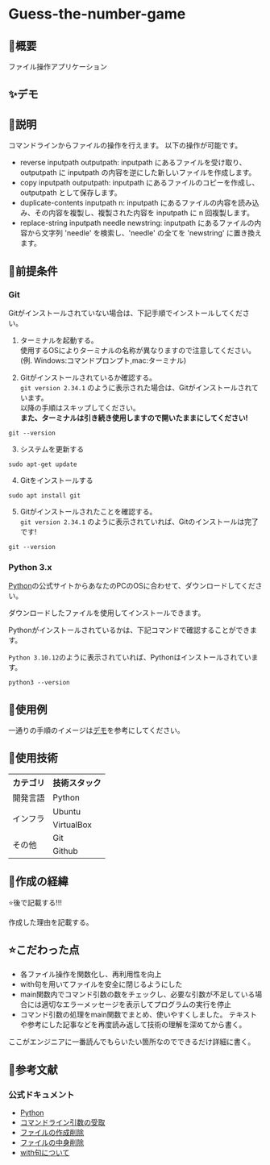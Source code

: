 # Guess-the-number-game

## 🌱概要
ファイル操作アプリケーション

## ✨デモ


## 📝説明
コマンドラインからファイルの操作を行えます。
以下の操作が可能です。
 - reverse inputpath outputpath: inputpath にあるファイルを受け取り、outputpath に inputpath の内容を逆にした新しいファイルを作成します。
 - copy inputpath outputpath: inputpath にあるファイルのコピーを作成し、outputpath として保存します。
 - duplicate-contents inputpath n: inputpath にあるファイルの内容を読み込み、その内容を複製し、複製された内容を inputpath に n 回複製します。
 - replace-string inputpath needle newstring: inputpath にあるファイルの内容から文字列 'needle' を検索し、'needle' の全てを 'newstring' に置き換えます。

## 🧰前提条件

### Git
Gitがインストールされていない場合は、下記手順でインストールしてください。

1. ターミナルを起動する。<br>使用するOSによりターミナルの名称が異なりますので注意してください。<br>(例. Windows:コマンドプロンプト,mac:ターミナル)

2. Gitがインストールされているか確認する。<br>`git version 2.34.1` のように表示された場合は、Gitがインストールされています。<br>以降の手順はスキップしてください。<br>**また、ターミナルは引き続き使用しますので開いたままにしてください!**
```
git --version
```

3. システムを更新する
```
sudo apt-get update
```

4. Gitをインストールする
```
sudo apt install git
```

5. Gitがインストールされたことを確認する。<br>`git version 2.34.1` のように表示されていれば、Gitのインストールは完了です!
```
git --version
```

### Python 3.x
[Python](https://www.python.org/downloads/)の公式サイトからあなたのPCのOSに合わせて、ダウンロードしてください。

ダウンロードしたファイルを使用してインストールできます。

Pythonがインストールされているかは、下記コマンドで確認することができます。

`Python 3.10.12`のように表示されていれば、Pythonはインストールされています。

```
python3 --version
```

## 🙋使用例
一通りの手順のイメージは[デモ](#デモ)を参考にしてください。

## 💾使用技術
<table>
<tr>
  <th>カテゴリ</th>
  <th>技術スタック</th>
</tr>
<tr>
  <td>開発言語</td>
  <td>Python</td>
</tr>
<tr>
  <td rowspan=2>インフラ</td>
  <td>Ubuntu</td>
</tr>
<tr>
  <td>VirtualBox</td>
</tr>
<tr>
  <td rowspan=2>その他</td>
  <td>Git</td>
</tr>
<tr>
  <td>Github</td>
</tr>
</table>

## 📜作成の経緯
⭐️後で記載する!!!

作成した理由を記載する。

## ⭐️こだわった点
 - 各ファイル操作を関数化し、再利用性を向上
 - with句を用いてファイルを安全に閉じるようにした
 - main関数内でコマンド引数の数をチェックし、必要な引数が不足している場合には適切なエラーメッセージを表示してプログラムの実行を停止
 - コマンド引数の処理をmain関数でまとめ、使いやすくしました。
テキストや参考にした記事などを再度読み返して技術の理解を深めてから書く。

ここがエンジニアに一番読んでもらいたい箇所なのでできるだけ詳細に書く。



## 📑参考文献
### 公式ドキュメント
- [Python](https://docs.python.org/ja/3/)
- [コマンドライン引数の受取](https://qiita.com/taashi/items/07bf75201a074e208ae5)
- [ファイルの作成削除](https://www.javadrive.jp/python/file/index9.html)
- [ファイルの中身削除](https://teratail.com/questions/263025)
- [with句について](https://djangobrothers.com/blogs/with_statement_basic/#google_vignette)
